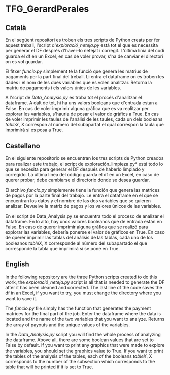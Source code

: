 # TFG_GerardPerales

## Català
En el següent repositori es troben els tres scripts de Python creats per fer aquest treball, l'script d'*exploració_neteja.py* està tot el que es necessita per generar el DF després d'haver-lo netejat i corregit. L'última línia del codi guarda el df en un Excel, en cas de voler provar, s'ha de canviar el directori on es vol guardar.

El fitxer *funcio.py* simplement té la funció que genera les matrius de pagaments per la part final del treball. Li entra el dataframe on es troben les dades i el nom de les dues variables que es volen analitzar. Retorna la matriu de pagaments i els valors únics de les variables.

A l'script de *Data_Analysis.py* es troba tot el procés d'analitzar el dataframe. A dalt de tot, hi ha uns valors booleans que d'entrada estan a False. En cas de voler imprimir alguna gràfica que es va realitzar per explorar les variables, s'hauria de posar el valor de gràfics a True. En cas de voler imprimir les taules de l'anàlisi de les taules, cada un dels booleans _tableX_, X correspon al número del subapartat el qual correspon la taula que imprimirà si es posa a True.

## Castellano
En el siguiente repositorio se encuentran los tres scripts de Python creados para realizar este trabajo, el script de exploración_limpieza.py* está todo lo que se necesita para generar el DF después de haberlo limpiado y corregido. La última línea del código guarda el df en un Excel, en caso de querer probar, debe cambiarse el directorio donde se desea guardar.

El archivo *funcio.py* simplemente tiene la función que genera las matrices de pagos por la parte final del trabajo. Le entra el dataframe en el que se encuentran los datos y el nombre de las dos variables que se quieren analizar. Devuelve la matriz de pagos y los valores únicos de las variables.

En el script de Data_Analysis.py se encuentra todo el proceso de analizar el dataframe. En lo alto, hay unos valores booleanos que de entrada están en False. En caso de querer imprimir alguna gráfica que se realizó para explorar las variables, debería ponerse el valor de gráficos en True. En caso de querer imprimir las tablas del análisis de las tablas, cada uno de los booleanos _tableX_, X corresponde al número del subapartado el que corresponde la tabla que imprimirá si se pone en True.

## English
In the following repository are the three Python scripts created to do this work, the *exploració_neteja.py* script is all that is needed to generate the DF after it has been cleaned and corrected. The last line of the code saves the df in an Excel, if you want to try, you must change the directory where you want to save it.

The *funcio.py* file simply has the function that generates the payment matrices for the final part of the job. Enter the dataframe where the data is located and the name of the two variables that you want to analyze. Returns the array of payouts and the unique values ​​of the variables.

In the *Data_Analysis.py* script you will find the whole process of analyzing the dataframe. Above all, there are some boolean values ​​that are set to False by default. If you want to print any graphics that were made to explore the variables, you should set the graphics value to True. If you want to print the tables of the analysis of the tables, each of the booleans _tableX_, X corresponds to the number of the subsection which corresponds to the table that will be printed if it is set to True.
